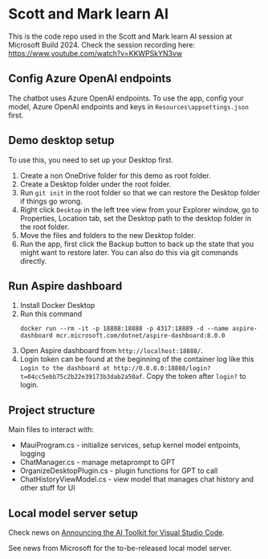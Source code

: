 # Scott and Mark learn AI

This is the code repo used in the Scott and Mark learn AI session at Microsoft Build 2024. Check the session recording here: https://www.youtube.com/watch?v=KKWPSkYN3vw

## Config Azure OpenAI endpoints
The chatbot uses Azure OpenAI endpoints. To use the app, config your model, Azure OpenAI endpoints and keys in `Resources\appsettings.json` first.

## Demo desktop setup 

To use this, you need to set up your Desktop first.

1. Create a non OneDrive folder for this demo as root folder.
2. Create a Desktop folder under the root folder.
3. Run `git init` in the root folder so that we can restore the Desktop folder if things go wrong. 
4. Right click `Desktop` in the left tree view from your Explorer window, go to Properties, Location tab, set the Desktop path to the desktop folder in the root folder.
5. Move the files and folders to the new Desktop folder.
6. Run the app, first click the Backup button to back up the state that you might want to restore later. You can also do this via git commands directly. 

## Run Aspire dashboard

1. Install Docker Desktop
2. Run this command
    ```
    docker run --rm -it -p 18888:18888 -p 4317:18889 -d --name aspire-dashboard mcr.microsoft.com/dotnet/aspire-dashboard:8.0.0
    ```
3. Open Aspire dashboard from `http://localhost:18888/`.
4. Login token can be found at the beginning of the container log like this `Login to the dashboard at http://0.0.0.0:18888/login?t=04cc5ebb75c2b22e39173b3dab2a50af`. Copy the token after `login?` to login.

## Project structure
Main files to interact with:
- MauiProgram.cs - initialize services, setup kernel model entpoints, logging
- ChatManager.cs - manage metaprompt to GPT
- OrganizeDesktopPlugin.cs - plugin functions for GPT to call
- ChatHistoryViewModel.cs - view model that manages chat history and other stuff for UI

## Local model server setup
Check news on [Announcing the AI Toolkit for Visual Studio Code](https://techcommunity.microsoft.com/t5/microsoft-developer-community/announcing-the-ai-toolkit-for-visual-studio-code/ba-p/4146473).

See news from Microsoft for the to-be-released local model server. 



